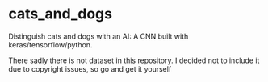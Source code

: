 # cats_and_dogs
Distinguish cats and dogs with an AI: A CNN built with keras/tensorflow/python.

There sadly there is not dataset in this repository. I decided not to include it due to copyright issues, so go and get it yourself
